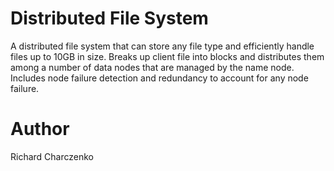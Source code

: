 # Distributed File System
A distributed file system that can store any file type and efficiently handle files up to 10GB in size.
Breaks up client file into blocks and distributes them among a number of data nodes that are managed by the name node.
Includes node failure detection and redundancy to account for any node failure.

# Author
Richard Charczenko
